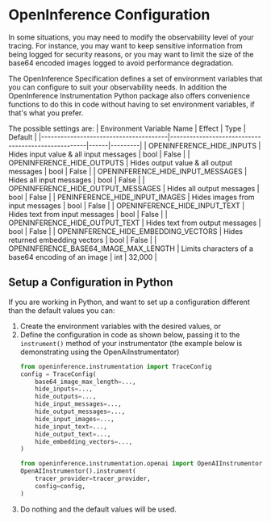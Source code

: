 # OpenInference Configuration

In some situations, you may need to modify the observability level of your tracing. For instance, you may want to keep sensitive information from being logged for security reasons, or you may want to limit the size of the base64 encoded images logged to avoid performance degradation.

The OpenInference Specification defines a set of environment variables that you can configure to suit your observability needs. In addition the OpenInference Instrumentation Python package also offers convenience functions to do this in code without having to set environment variables, if that's what you prefer.

The possible settings are:
| Environment Variable Name             | Effect                                             | Type | Default |
|---------------------------------------|----------------------------------------------------|------|---------|
| OPENINFERENCE_HIDE_INPUTS             | Hides input value & all input messages             | bool | False   |
| OPENINFERENCE_HIDE_OUTPUTS            | Hides output value & all output messages           | bool | False   |
| OPENINFERENCE_HIDE_INPUT_MESSAGES     | Hides all input messages                           | bool | False   |
| OPENINFERENCE_HIDE_OUTPUT_MESSAGES    | Hides all output messages                          | bool | False   |
| PENINFERENCE_HIDE_INPUT_IMAGES        | Hides images from input messages                   | bool | False   |
| OPENINFERENCE_HIDE_INPUT_TEXT         | Hides text from input messages                     | bool | False   |
| OPENINFERENCE_HIDE_OUTPUT_TEXT        | Hides text from output messages                    | bool | False   |
| OPENINFERENCE_HIDE_EMBEDDING_VECTORS  | Hides returned embedding vectors                   | bool | False   |
| OPENINFERENCE_BASE64_IMAGE_MAX_LENGTH | Limits characters of a base64 encoding of an image | int  | 32,000  |

## Setup a Configuration in Python

If you are working in Python, and want to set up a configuration different than the default values you can:
1. Create the environment variables with the desired values, or
2. Define the configuration in code as shown below, passing it to the `instrument()` method of your instrumentator (the example below is demonstrating using the OpenAiInstrumentator)
    ```python
    from openinference.instrumentation import TraceConfig
    config = TraceConfig(
        base64_image_max_length=...,
        hide_inputs=...,
        hide_outputs=...,
        hide_input_messages=...,
        hide_output_messages=...,
        hide_input_images=...,
        hide_input_text=...,
        hide_output_text=...,
        hide_embedding_vectors=...,
    )

    from openinference.instrumentation.openai import OpenAIInstrumentor
    OpenAIInstrumentor().instrument(
        tracer_provider=tracer_provider,
        config=config,
    )
    ```
3. Do nothing and the default values will be used.